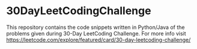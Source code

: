 # 30DayLeetCodingChallenge
This repository contains the code snippets written in Python/Java of the problems given during 30-Day LeetCoding Challenge. For more info visit https://leetcode.com/explore/featured/card/30-day-leetcoding-challenge/
